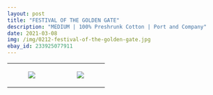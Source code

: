 ```yaml
---
layout: post
title: "FESTIVAL OF THE GOLDEN GATE"
description: "MEDIUM | 100% Preshrunk Cotton | Port and Company"
date: 2021-03-08
img: /img/0212-festival-of-the-golden-gate.jpg
ebay_id: 233925077911
---
```




<table style="width:100%;"><tr><td style="vertical-align:top;">
      <figure class="tmblr-full" data-orig-height="2048" data-orig-width="1365" data-orig-src="https://concertshirts.netlify.app/shirts/0212/0212-01.jpg"><img src="https://64.media.tumblr.com/c9f323b937aaf43361ebf4a4368eb216/9aebee0c66e14b64-8a/s540x810/60bebe88798ff04ab2484856be90660b2559466f.jpg" data-orig-height="2048" data-orig-width="1365" data-orig-src="https://concertshirts.netlify.app/shirts/0212/0212-01.jpg"/></figure></td>
    <td style="vertical-align:top;">
      <figure class="tmblr-full" data-orig-height="2048" data-orig-width="1365" data-orig-src="https://concertshirts.netlify.app/shirts/0212/0212-02.jpg"><img src="https://64.media.tumblr.com/f13ae2bb7e034fecb8eddaa2e564bca6/9aebee0c66e14b64-f8/s540x810/6c2b12ab5324d2512e5ffe5212c5d8c084412f4d.jpg" data-orig-height="2048" data-orig-width="1365" data-orig-src="https://concertshirts.netlify.app/shirts/0212/0212-02.jpg"/></figure></td>
  </tr></table>
